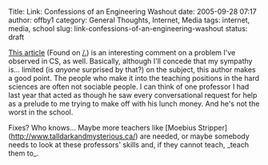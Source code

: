 Title: Link: Confessions of an Engineering Washout
date: 2005-09-28 07:17
author: offby1
category: General Thoughts, Internet, Media
tags: internet, media, school
slug: link-confessions-of-an-engineering-washout
status: draft

[This article](http://www.techcentralstation.com/092105B.html) (Found on [/.](http://it.slashdot.org/article.pl?sid=05/09/28/0011245&tid=146&tid=218)) is an interesting comment on a problem I've observed in CS, as well. Basically, although I'll concede that my sympathy is\... limited (is _anyone_ surprised by that?) on the subject, this author makes a good point. The people who make it into the teaching positions in the hard sciences are often not sociable people. I can think of one professor I had last year that acted as though he saw every conversational request for help as a prelude to me trying to make off with his lunch money. And he's not the worst in the school.

Fixes? Who knows\... Maybe more teachers like \[Moebius Stripper\](<http://www.talldarkandmysterious.ca/>) are needed, or maybe somebody needs to look at these professors' skills and, if they cannot teach, \_teach them to\_.
